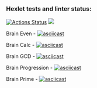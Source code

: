 ### Hexlet tests and linter status:
[![Actions Status](https://github.com/BRODER1CK/python-project-49/workflows/hexlet-check/badge.svg)](https://github.com/BRODER1CK/python-project-49/actions)
<a href="https://codeclimate.com/github/BRODER1CK/python-project-49/maintainability"><img src="https://api.codeclimate.com/v1/badges/bd45a93e6902729e87b0/maintainability" /></a>

Brain Even - 
[![asciicast](https://asciinema.org/a/iaF3N7iNcolhpQ1y63WvwJWCQ.svg)](https://asciinema.org/a/iaF3N7iNcolhpQ1y63WvwJWCQ)

Brain Calc - 
[![asciicast](https://asciinema.org/a/zQNFfjhtoQeG8a1KjLa5FYegV.svg)](https://asciinema.org/a/zQNFfjhtoQeG8a1KjLa5FYegV)

Brain GCD - 
[![asciicast](https://asciinema.org/a/BdwjhICTz6BX3ndRSQRfMkvjr.svg)](https://asciinema.org/a/BdwjhICTz6BX3ndRSQRfMkvjr)

Brain Progression - 
[![asciicast](https://asciinema.org/a/TotqX04zz6myqToxyYZp8x3Jp.svg)](https://asciinema.org/a/TotqX04zz6myqToxyYZp8x3Jp)

Brain Prime - 
[![asciicast](https://asciinema.org/a/G2gRZQiYZvQbdJh6ARavumLRf.svg)](https://asciinema.org/a/G2gRZQiYZvQbdJh6ARavumLRf)
